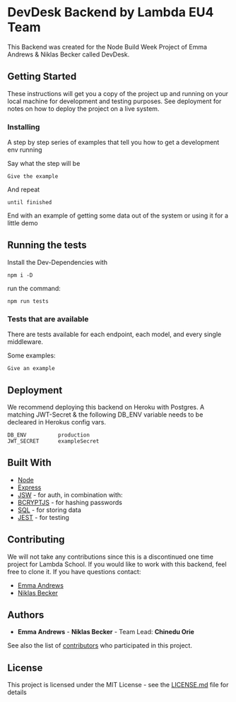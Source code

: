# DevDesk Backend by Lambda EU4 Team

This Backend was created for the Node Build Week Project of Emma Andrews & Niklas Becker called DevDesk.

## Getting Started

These instructions will get you a copy of the project up and running on your local machine for development and testing purposes. See deployment for notes on how to deploy the project on a live system.

### Installing

A step by step series of examples that tell you how to get a development env running

Say what the step will be

```
Give the example
```

And repeat

```
until finished
```

End with an example of getting some data out of the system or using it for a little demo

## Running the tests

Install the Dev-Dependencies with 
```
npm i -D
```
run the command: 
```
npm run tests
```

### Tests that are available

There are tests available for each endpoint, each model, and every single middleware.

Some examples:

```
Give an example
```

## Deployment

We recommend deploying this backend on Heroku with Postgres. A matching JWT-Secret & the following DB_ENV variable needs to be decleared in Herokus config vars.

```
DB_ENV          production
JWT_SECRET      exampleSecret
```


## Built With

* [Node](https://nodejs.org/en/)
* [Express](http://expressjs.com/)
* [JSW](https://jwt.io/) - for auth, in combination with:
* [BCRYPTJS](https://www.npmjs.com/package/bcrypt) - for hashing passwords
* [SQL](https://www.sqlite.org/) - for storing data
* [JEST](https://jestjs.io/) - for testing


## Contributing

We will not take any contributions since this is a discontinued one time project for Lambda School. If you would like to work with this backend, feel free to clone it. If you have questions contact:

* [Emma Andrews](https://github.com/ELAndrews)
* [Niklas Becker](https://github.com/niklasbec)

## Authors

* **Emma Andrews** - **Niklas Becker** - Team Lead: **Chinedu Orie**

See also the list of [contributors](https://github.com/your/project/contributors) who participated in this project.

## License

This project is licensed under the MIT License - see the [LICENSE.md](LICENSE.md) file for details


